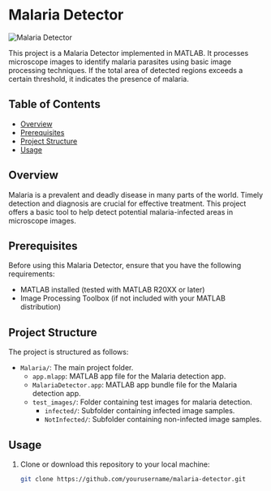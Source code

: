 # Malaria Detector

![Malaria Detector](malaria_image.jpg)

This project is a Malaria Detector implemented in MATLAB. It processes microscope images to identify malaria parasites using basic image processing techniques. If the total area of detected regions exceeds a certain threshold, it indicates the presence of malaria.

## Table of Contents

- [Overview](#overview)
- [Prerequisites](#prerequisites)
- [Project Structure](#projectstructures)
- [Usage](#usage)

## Overview

Malaria is a prevalent and deadly disease in many parts of the world. Timely detection and diagnosis are crucial for effective treatment. This project offers a basic tool to help detect potential malaria-infected areas in microscope images.

## Prerequisites

Before using this Malaria Detector, ensure that you have the following requirements:

- MATLAB installed (tested with MATLAB R20XX or later)
- Image Processing Toolbox (if not included with your MATLAB distribution)


## Project Structure

The project is structured as follows:

- `Malaria/`: The main project folder.
  - `app.mlapp`: MATLAB app file for the Malaria detection app.
  - `MalariaDetector.app`: MATLAB app bundle file for the Malaria detection app.
  - `test_images/`: Folder containing test images for malaria detection.
    - `infected/`: Subfolder containing infected image samples.
    - `NotInfected/`: Subfolder containing non-infected image samples.


## Usage

1. Clone or download this repository to your local machine:

   ```bash
   git clone https://github.com/yourusername/malaria-detector.git
